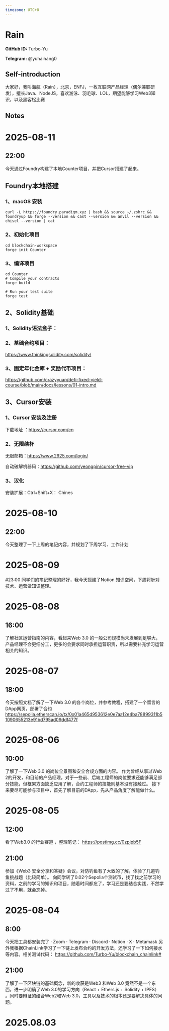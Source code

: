 ```yaml
---
timezone: UTC+8
---
```


# Rain

**GitHub ID:** Turbo-Yu

**Telegram:** @yuhaihang0

## Self-introduction

大家好，我叫海航（Rain），北京，ENFJ，一枚互联网产品经理（偶尔兼职研发），擅长Java、NodeJS，喜欢游泳、羽毛球、LOL，期望能够学习Web3知识，以及黑客松比赛

## Notes

<!-- Content_START -->
# 2025-08-11

## 22:00
今天通过Foundry构建了本地Counter项目，并把Cursor搭建了起来。

## Foundry本地搭建
### 1、macOS 安装

```
curl -L https://foundry.paradigm.xyz | bash && source ~/.zshrc && foundryup && forge --version && cast --version && anvil --version && chisel --version | cat
```

### 2、初始化项目

```
cd blockchain-workspace
forge init Counter
```

### 3、编译项目

```
cd Counter
# Compile your contracts
forge build

# Run your test suite
forge test
```

## 2、Solidity基础
### 1、Solidity语法盒子：
### 2、基础合约项目：
https://www.thinkingsolidity.com/solidity/
### 3、固定年化金库 + 奖励代币项目：
https://github.com/crazyyuan/defi-fixed-yield-course/blob/main/docs/lessons/01-intro.md

## 3、Cursor安装
### 1、Cursor 安装及注册

 下载地址 ：https://cursor.com/cn

### 2、无限续杯

无限邮箱：https://www.2925.com/login/ 

自动破解机器码：https://github.com/yeongpin/cursor-free-vip

### 3、汉化
安装扩展：Ctrl+Shift+X： Chines

# 2025-08-10

## 22:00
今天整理了一下上周的笔记内容，并规划了下周学习、工作计划

# 2025-08-09

#23:00
同学们的笔记整理的好好，我今天搭建了Notion 知识空间，下周将针对技术、运营做知识整理。

# 2025-08-08

## 16:00
了解社区运营指南的内容，看起来Web 3.0 的一般公司规模尚未发展到足够大，产品经理不会更细分工，更多的会要求同时承担运营职责，所以需要补充学习运营相关的知识。

# 2025-08-07

## 18:00
今天按照文档了解了一下Web 3.0 的各个岗位，并参考教程，搭建了一个留言的DApp网页，部署了合约 https://sepolia.etherscan.io/tx/0x01a465d953612e0e7aa12e4ba78899311b51090655213e91bd795ad09ddf477f

# 2025-08-06

## 10:00
了解了一下Web 3.0 的岗位全景图和安全合规方面的内容。
作为曾经从事过Web 2的开发，和目前的产品经理，对于一些前、后端工程师的岗位要求还能够满足部分技能，但框架方面缺乏应用了解，合约工程师的技能则基本没有接触过。
接下来要尽可能参与项目中，首先了解目前的DApp，先从产品角度了解能做什么。

# 2025-08-05

## 12:00
看了Web3.0 的行业赛道 ，整理笔记： https://postimg.cc/0zpjpb5F

## 21:00
参加《Web3 安全分享和答疑》会议，对防钓鱼有了大致的了解，体验了几道钓鱼挑战题（比较简单）。
向同学转了0.02个Sepolia个测试币，找了找之前学习的资料，之前的学习的知识和项目，随着时间都忘了，学习还是要结合实践，不然学过了不用，就会忘掉。

# 2025-08-04

## 8:00
今天把工具都安装完了
· Zoom
· Telegram
· Discord
· Notion
· X
· Metamask
另外我根据ChainLink学习了一下链上发布合约的开发方法，还学习了一下如何接水等内容。相关测试代码： https://github.com/Turbo-Yu/blockchain_chainlink#

## 21:00
了解了一下区块链的基础概念，新的收获是Web3 和Web 3.0 竟然不是一个东西，进一步明确了Web 3.0的学习方向（React + Ethers.js + Solidity + IPFS） 。同时要辩证的结合Web2和Web 3.0，工具以及技术的根本还是要解决具体的问题。

# 2025.08.03


<!-- Content_END -->
